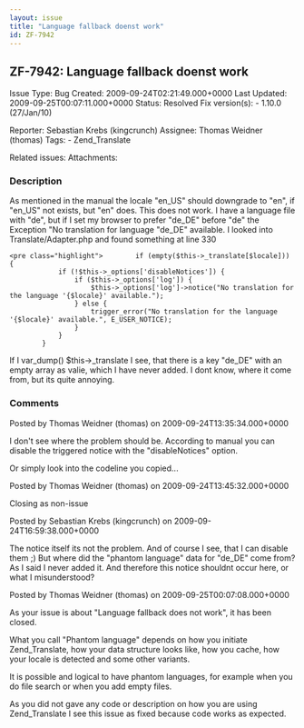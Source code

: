 ```yaml
---
layout: issue
title: "Language fallback doenst work"
id: ZF-7942
---
```


ZF-7942: Language fallback doenst work
--------------------------------------

 Issue Type: Bug Created: 2009-09-24T02:21:49.000+0000 Last Updated: 2009-09-25T00:07:11.000+0000 Status: Resolved Fix version(s): - 1.10.0 (27/Jan/10)
 
 Reporter:  Sebastian Krebs (kingcrunch)  Assignee:  Thomas Weidner (thomas)  Tags: - Zend\_Translate
 
 Related issues: 
 Attachments: 
### Description

As mentioned in the manual the locale "en\_US" should downgrade to "en", if "en\_US" not exists, but "en" does. This does not work. I have a language file with "de", but if I set my browser to prefer "de\_DE" before "de" the Exception "No translation for language "de\_DE" available. I looked into Translate/Adapter.php and found something at line 330

 
    <pre class="highlight">        if (empty($this->_translate[$locale])) {
                if (!$this->_options['disableNotices']) {
                    if ($this->_options['log']) {
                        $this->_options['log']->notice("No translation for the language '{$locale}' available.");
                    } else {
                        trigger_error("No translation for the language '{$locale}' available.", E_USER_NOTICE);
                    }
                }
            }

If I var\_dump() $this->\_translate I see, that there is a key "de\_DE" with an empty array as valie, which I have never added. I dont know, where it come from, but its quite annoying.

 

 

### Comments

Posted by Thomas Weidner (thomas) on 2009-09-24T13:35:34.000+0000

I don't see where the problem should be. According to manual you can disable the triggered notice with the "disableNotices" option.

Or simply look into the codeline you copied...

 

 

Posted by Thomas Weidner (thomas) on 2009-09-24T13:45:32.000+0000

Closing as non-issue

 

 

Posted by Sebastian Krebs (kingcrunch) on 2009-09-24T16:59:38.000+0000

The notice itself its not the problem. And of course I see, that I can disable them ;) But where did the "phantom language" data for "de\_DE" come from? As I said I never added it. And therefore this notice shouldnt occur here, or what I misunderstood?

 

 

Posted by Thomas Weidner (thomas) on 2009-09-25T00:07:08.000+0000

As your issue is about "Language fallback does not work", it has been closed.

What you call "Phantom language" depends on how you initiate Zend\_Translate, how your data structure looks like, how you cache, how your locale is detected and some other variants.

It is possible and logical to have phantom languages, for example when you do file search or when you add empty files.

As you did not gave any code or description on how you are using Zend\_Translate I see this issue as fixed because code works as expected.

 

 